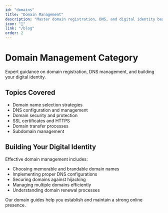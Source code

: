 ```yaml
---
id: "domains"
title: "Domain Management"
description: "Master domain registration, DNS, and digital identity best practices."
icon: "🔗"
link: "/blog"
order: 2
---
```


# Domain Management Category

Expert guidance on domain registration, DNS management, and building your digital identity.

## Topics Covered

- Domain name selection strategies
- DNS configuration and management
- Domain security and protection
- SSL certificates and HTTPS
- Domain transfer processes
- Subdomain management

## Building Your Digital Identity

Effective domain management includes:

- Choosing memorable and brandable domain names
- Implementing proper DNS configurations
- Securing domains against hijacking
- Managing multiple domains efficiently
- Understanding domain renewal processes

Our domain guides help you establish and maintain a strong online presence.